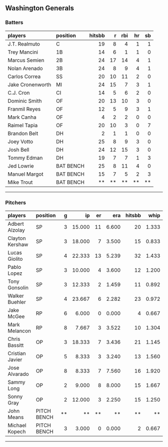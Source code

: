 ## Washington Generals

### Batters

 
|players          |position  | hitsbb|  r| rbi| hr| sb| 
|:----------------|:---------|------:|--:|---:|--:|--:| 
|J.T. Realmuto    |C         |     19|  8|   4|  1|  1| 
|Trey Mancini     |1B        |     14|  6|   1|  1|  0| 
|Marcus Semien    |2B        |     24| 17|  14|  4|  1| 
|Nolan Arenado    |3B        |     24|  8|   9|  4|  1| 
|Carlos Correa    |SS        |     20| 10|  11|  2|  0| 
|Jake Cronenworth |MI        |     24| 15|   7|  3|  1| 
|C.J. Cron        |CI        |     14|  5|   6|  2|  0| 
|Dominic Smith    |OF        |     20| 13|  10|  3|  0| 
|Franmil Reyes    |OF        |     12|  5|   9|  3|  1| 
|Mark Canha       |OF        |      4|  2|   2|  0|  0| 
|Raimel Tapia     |OF        |     20| 10|   3|  0|  7| 
|Brandon Belt     |DH        |      2|  1|   1|  0|  0| 
|Joey Votto       |DH        |     25|  8|   9|  3|  0| 
|Josh Bell        |DH        |     24| 12|  15|  3|  0| 
|Tommy Edman      |DH        |     19|  7|   7|  1|  3| 
|Jed Lowrie       |BAT BENCH |     25|  8|  11|  4|  0| 
|Manuel Margot    |BAT BENCH |     15|  7|   5|  2|  3| 
|Mike Trout       |BAT BENCH |     **| **|  **| **| **| 

* * *

### Pitchers

 
|players         |position    |  g|     ip| er|   era| hitsbb|  whip| so|  w| sv| 
|:---------------|:-----------|--:|------:|--:|-----:|------:|-----:|--:|--:|--:| 
|Adbert Alzolay  |SP          |  3| 15.000| 11| 6.600|     20| 1.333| 14|  0|  0| 
|Clayton Kershaw |SP          |  3| 18.000|  7| 3.500|     15| 0.833| 23|  1|  0| 
|Lucas Giolito   |SP          |  4| 22.333| 13| 5.239|     32| 1.433| 22|  2|  0| 
|Pablo Lopez     |SP          |  3| 10.000|  4| 3.600|     12| 1.200| 17|  1|  0| 
|Tony Gonsolin   |SP          |  3| 12.333|  2| 1.459|     11| 0.892| 14|  1|  0| 
|Walker Buehler  |SP          |  4| 23.667|  6| 2.282|     23| 0.972| 26|  2|  0| 
|Jake McGee      |RP          |  6|  6.000|  0| 0.000|      4| 0.667|  5|  1|  4| 
|Mark Melancon   |RP          |  8|  7.667|  3| 3.522|     10| 1.304|  4|  1|  6| 
|Chris Bassitt   |OP          |  3| 18.333|  7| 3.436|     21| 1.145| 17|  2|  0| 
|Cristian Javier |OP          |  5|  8.333|  3| 3.240|     13| 1.560| 14|  0|  0| 
|Jose Alvarado   |OP          |  8|  8.333|  7| 7.560|     16| 1.920| 12|  0|  1| 
|Sammy Long      |OP          |  2|  9.000|  8| 8.000|     15| 1.667|  9|  0|  0| 
|Sonny Gray      |OP          |  2| 12.000|  3| 2.250|     15| 1.250| 15|  1|  0| 
|John Means      |PITCH BENCH | **|     **| **|    **|     **|    **| **| **| **| 
|Michael Kopech  |PITCH BENCH |  3|  3.000|  0| 0.000|      2| 0.667|  3|  1|  0| 


* * *


